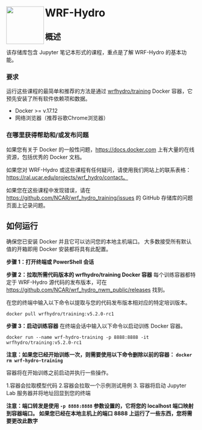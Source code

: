 #  WRF-Hydro <img src="https://ral.ucar.edu/sites/default/files/public/wrf_hydro_symbol_logo_2017_09_150pxby63px.png" width=100 align="left" />

## 概述
该存储库包含 Jupyter 笔记本形式的课程，重点是了解 WRF-Hydro 的基本功能。

### 要求
运行这些课程的最简单和推荐的方法是通过 [wrfhydro/training](https://hub.docker.com/r/wrfhydro/training/) Docker 容器，它预先安装了所有软件依赖项和数据。

* Docker >= v.17.12
* 网络浏览器（推荐谷歌Chrome浏览器）

### 在哪里获得帮助和/或发布问题
如果您有关于 Docker 的一般性问题，https://docs.docker.com 上有大量的在线资源，包括优秀的 Docker 文档。

如果您对 WRF-Hydro 或这些课程有任何疑问，请使用我们网站上的联系表格：https://ral.ucar.edu/projects/wrf_hydro/contact。

如果您在这些课程中发现错误，请在 https://github.com/NCAR/wrf_hydro_training/issues 的 GitHub 存储库的问题页面上记录问题。


## 如何运行
确保您已安装 Docker 并且它可以访问您的本地主机端口。 大多数接受所有默认值的开箱即用 Docker 安装都将具有此配置。

**步骤 1：打开终端或 PowerShell 会话**

**步骤 2：拉取所需代码版本的 wrfhydro/training Docker 容器**
每个训练容器都特定于 WRF-Hydro 源代码的发布版本，可在 https://github.com/NCAR/wrf_hydro_nwm_public/releases 找到。

在您的终端中输入以下命令以提取与您的代码发布版本相对应的特定培训版本。

`docker pull wrfhydro/training:v5.2.0-rc1`

**步骤 3：启动训练容器**
在终端会话中输入以下命令以启动训练 Docker 容器。

`docker run --name wrf-hydro-training -p 8888:8888 -it wrfhydro/training:v5.2.0-rc1`

**注意：如果您已经开始训练一次，则需要使用以下命令删除以前的容器：
`docker rm wrf-hydro-training`**

容器将在开始训练之前启动并执行一些操作。

1.容器会拉取模型代码
2.容器会拉取一个示例测试用例
3. 容器将启动 Jupyter Lab 服务器并将地址回显到您的终端

**注意：端口转发是使用 `-p 8888:8888` 参数设置的，它将您的 localhost 端口映射到容器端口。 如果您已经在本地主机上的端口 8888 上运行了一些东西，您将需要更改此数字**
